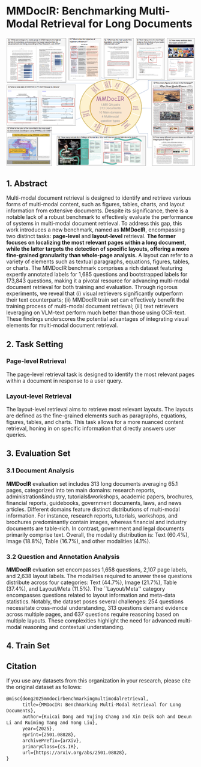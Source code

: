 # MMDocIR: Benchmarking Multi-Modal Retrieval for Long Documents


![image/png](static/images/top_figure1.png)


## 1. Abstract
Multi-modal document retrieval is designed to identify and retrieve various forms of multi-modal content, such as figures, tables, charts, and layout information from extensive documents.
Despite its significance, there is a notable lack of a robust benchmark to effectively evaluate the performance of systems in multi-modal document retrieval.
To address this gap, this work introduces a new benchmark, named as **MMDocIR**, encompassing two distinct tasks: **page-level** and **layout-level** retrieval. 
**The former focuses on localizing the most relevant pages within a long document, while the latter targets the detection of specific layouts, offering a more fine-grained granularity than whole-page analysis.**
A layout can refer to a variety of elements such as textual paragraphs, equations, figures, tables, or charts. 
The MMDocIR benchmark comprises a rich dataset featuring expertly annotated labels for 1,685 questions and bootstrapped labels for 173,843 questions, making it a pivotal resource for advancing multi-modal document retrieval for both training and evaluation. 
Through rigorous experiments, we reveal that 
(i) visual retrievers significantly outperform their text counterparts; 
(ii) MMDocIR train set can effectively benefit the training process of multi-modal document retrieval;
(iii) text retrievers leveraging on VLM-text perform much better than those using OCR-text. 
These findings underscores the potential advantages of integrating visual elements for multi-modal document retrieval.


## 2. Task Setting
### Page-level Retrieval
The page-level retrieval task is designed to identify the most relevant pages within a document in response to a user query.

### Layout-level Retrieval
The layout-level retrieval aims to retrieve most relevant layouts. 
The layouts are defined as the fine-grained elements such as paragraphs, equations, figures, tables, and charts. 
This task allows for a more nuanced content retrieval, honing in on specific information that directly answers user queries.



## 3. Evaluation Set
### 3.1 Document Analysis

**MMDocIR** evaluation set includes 313 long documents averaging 65.1 pages, categorized into ten main domains: research reports, administration&industry, tutorials&workshops, academic papers, brochures, financial reports, guidebooks, government documents, laws, and news articles. 
Different domains feature distinct distributions of multi-modal information. For instance, research reports, tutorials, workshops, and brochures predominantly contain images, whereas financial and industry documents are table-rich. In contrast, government and legal documents primarily comprise text. Overall, the modality distribution is: Text (60.4%), Image (18.8%), Table (16.7%), and other modalities (4.1%).

### 3.2 Question and Annotation Analysis
**MMDocIR** evluation set encompasses 1,658 questions, 2,107 page labels, and 2,638 layout labels. The modalities required to answer these questions distribute across four categories: Text (44.7%), Image (21.7%), Table (37.4%), and Layout/Meta (11.5%). The ``Layout/Meta'' category encompasses questions related to layout information and meta-data statistics. 
Notably, the dataset poses several challenges: 254 questions necessitate cross-modal understanding, 313 questions demand evidence across multiple pages, and 637 questions require reasoning based on multiple layouts. These complexities highlight the need for advanced multi-modal reasoning and contextual understanding.


## 4. Train Set




## Citation
If you use any datasets from this organization in your research, please cite the original dataset as follows:
```
@misc{dong2025mmdocirbenchmarkingmultimodalretrieval,
      title={MMDocIR: Benchmarking Multi-Modal Retrieval for Long Documents}, 
      author={Kuicai Dong and Yujing Chang and Xin Deik Goh and Dexun Li and Ruiming Tang and Yong Liu},
      year={2025},
      eprint={2501.08828},
      archivePrefix={arXiv},
      primaryClass={cs.IR},
      url={https://arxiv.org/abs/2501.08828}, 
}
```